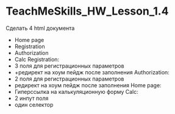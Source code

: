 # TeachMeSkills_HW_Lesson_1.4
Сделать 4 html документа
 - Home page
 - Registration
 - Authorization
 - Calc
  Registration: 
 - 3 поля для регистрационных параметров
 - +редирект на хоум пейдж после заполнения
  Authorization:
  - 2 поля для регистрационных параметров
  - редирект на хоум пейдж после заполнения
  Home page:
  - Гиперссылка на калькуляционную форму 
  Calc: 
  - 2 инпут поля
  - один селектор
